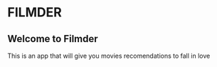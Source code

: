 # FILMDER

## Welcome to Filmder

This is an app that will give you movies recomendations to fall in love
